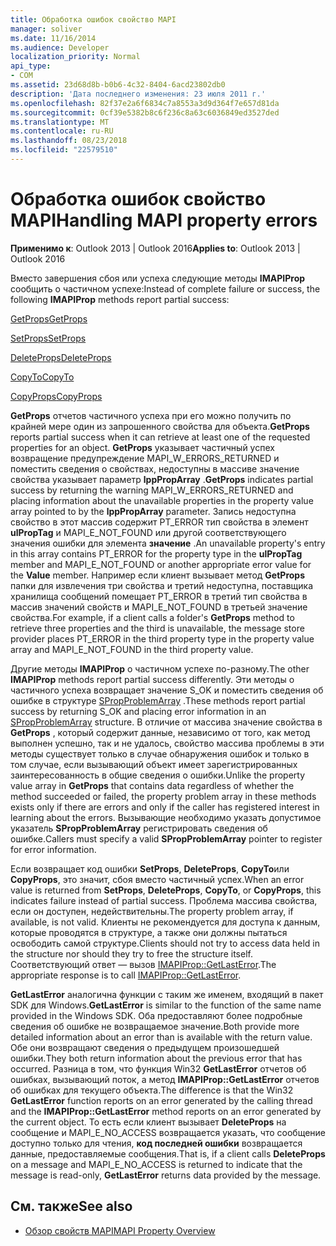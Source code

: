 ```yaml
---
title: Обработка ошибок свойство MAPI
manager: soliver
ms.date: 11/16/2014
ms.audience: Developer
localization_priority: Normal
api_type:
- COM
ms.assetid: 23d68d8b-b0b6-4c32-8404-6acd23802db0
description: 'Дата последнего изменения: 23 июля 2011 г.'
ms.openlocfilehash: 82f37e2a6f6834c7a8553a3d9d364f7e657d81da
ms.sourcegitcommit: 0cf39e5382b8c6f236c8a63c6036849ed3527ded
ms.translationtype: MT
ms.contentlocale: ru-RU
ms.lasthandoff: 08/23/2018
ms.locfileid: "22579510"
---
```

# <a name="handling-mapi-property-errors"></a><span data-ttu-id="eb87e-103">Обработка ошибок свойство MAPI</span><span class="sxs-lookup"><span data-stu-id="eb87e-103">Handling MAPI property errors</span></span>

<span data-ttu-id="eb87e-104">**Применимо к**: Outlook 2013 | Outlook 2016</span><span class="sxs-lookup"><span data-stu-id="eb87e-104">**Applies to**: Outlook 2013 | Outlook 2016</span></span> 
  
<span data-ttu-id="eb87e-105">Вместо завершения сбоя или успеха следующие методы **IMAPIProp** сообщить о частичном успехе:</span><span class="sxs-lookup"><span data-stu-id="eb87e-105">Instead of complete failure or success, the following **IMAPIProp** methods report partial success:</span></span> 
  
[<span data-ttu-id="eb87e-106">GetProps</span><span class="sxs-lookup"><span data-stu-id="eb87e-106">GetProps</span></span>](imapiprop-getprops.md)
  
[<span data-ttu-id="eb87e-107">SetProps</span><span class="sxs-lookup"><span data-stu-id="eb87e-107">SetProps</span></span>](imapiprop-setprops.md)
  
[<span data-ttu-id="eb87e-108">DeleteProps</span><span class="sxs-lookup"><span data-stu-id="eb87e-108">DeleteProps</span></span>](imapiprop-deleteprops.md)
  
[<span data-ttu-id="eb87e-109">CopyTo</span><span class="sxs-lookup"><span data-stu-id="eb87e-109">CopyTo</span></span>](imapiprop-copyto.md)
  
[<span data-ttu-id="eb87e-110">CopyProps</span><span class="sxs-lookup"><span data-stu-id="eb87e-110">CopyProps</span></span>](imapiprop-copyprops.md)
  
<span data-ttu-id="eb87e-111">**GetProps** отчетов частичного успеха при его можно получить по крайней мере один из запрошенного свойства для объекта.</span><span class="sxs-lookup"><span data-stu-id="eb87e-111">**GetProps** reports partial success when it can retrieve at least one of the requested properties for an object.</span></span> <span data-ttu-id="eb87e-112">**GetProps** указывает частичный успех возвращение предупреждение MAPI_W_ERRORS_RETURNED и поместить сведения о свойствах, недоступны в массиве значение свойства указывает параметр **lppPropArray** .</span><span class="sxs-lookup"><span data-stu-id="eb87e-112">**GetProps** indicates partial success by returning the warning MAPI_W_ERRORS_RETURNED and placing information about the unavailable properties in the property value array pointed to by the **lppPropArray** parameter.</span></span> <span data-ttu-id="eb87e-113">Запись недоступна свойство в этот массив содержит PT_ERROR тип свойства в элемент **ulPropTag** и MAPI_E_NOT_FOUND или другой соответствующего значения ошибки для элемента **значение** .</span><span class="sxs-lookup"><span data-stu-id="eb87e-113">An unavailable property's entry in this array contains PT_ERROR for the property type in the **ulPropTag** member and MAPI_E_NOT_FOUND or another appropriate error value for the **Value** member.</span></span> <span data-ttu-id="eb87e-114">Например если клиент вызывает метод **GetProps** папки для извлечения три свойства и третий недоступна, поставщика хранилища сообщений помещает PT_ERROR в третий тип свойства в массив значений свойств и MAPI_E_NOT_FOUND в третьей значение свойства.</span><span class="sxs-lookup"><span data-stu-id="eb87e-114">For example, if a client calls a folder's **GetProps** method to retrieve three properties and the third is unavailable, the message store provider places PT_ERROR in the third property type in the property value array and MAPI_E_NOT_FOUND in the third property value.</span></span> 
  
<span data-ttu-id="eb87e-115">Другие методы **IMAPIProp** о частичном успехе по-разному.</span><span class="sxs-lookup"><span data-stu-id="eb87e-115">The other **IMAPIProp** methods report partial success differently.</span></span> <span data-ttu-id="eb87e-116">Эти методы о частичного успеха возвращает значение S_OK и поместить сведения об ошибке в структуре [SPropProblemArray](spropproblemarray.md) .</span><span class="sxs-lookup"><span data-stu-id="eb87e-116">These methods report partial success by returning S_OK and placing error information in an [SPropProblemArray](spropproblemarray.md) structure.</span></span> <span data-ttu-id="eb87e-117">В отличие от массива значение свойства в **GetProps** , который содержит данные, независимо от того, как метод выполнен успешно, так и не удалось, свойство массива проблемы в эти методы существует только в случае обнаружения ошибок и только в том случае, если вызывающий объект имеет зарегистрированных заинтересованность в общие сведения о ошибки.</span><span class="sxs-lookup"><span data-stu-id="eb87e-117">Unlike the property value array in **GetProps** that contains data regardless of whether the method succeeded or failed, the property problem array in these methods exists only if there are errors and only if the caller has registered interest in learning about the errors.</span></span> <span data-ttu-id="eb87e-118">Вызывающие необходимо указать допустимое указатель **SPropProblemArray** регистрировать сведения об ошибке.</span><span class="sxs-lookup"><span data-stu-id="eb87e-118">Callers must specify a valid **SPropProblemArray** pointer to register for error information.</span></span> 
  
<span data-ttu-id="eb87e-119">Если возвращает код ошибки **SetProps**, **DeleteProps**, **CopyTo**или **CopyProps**, это значит, сбоя вместо частичный успех.</span><span class="sxs-lookup"><span data-stu-id="eb87e-119">When an error value is returned from **SetProps**, **DeleteProps**, **CopyTo**, or **CopyProps**, this indicates failure instead of partial success.</span></span> <span data-ttu-id="eb87e-120">Проблема массива свойства, если он доступен, недействительны.</span><span class="sxs-lookup"><span data-stu-id="eb87e-120">The property problem array, if available, is not valid.</span></span> <span data-ttu-id="eb87e-121">Клиенты не рекомендуется для доступа к данным, которые проводятся в структуре, а также они должны пытаться освободить самой структуре.</span><span class="sxs-lookup"><span data-stu-id="eb87e-121">Clients should not try to access data held in the structure nor should they try to free the structure itself.</span></span> <span data-ttu-id="eb87e-122">Соответствующий ответ — вызов [IMAPIProp::GetLastError](imapiprop-getlasterror.md).</span><span class="sxs-lookup"><span data-stu-id="eb87e-122">The appropriate response is to call [IMAPIProp::GetLastError](imapiprop-getlasterror.md).</span></span> 
  
<span data-ttu-id="eb87e-123">**GetLastError** аналогична функции с таким же именем, входящий в пакет SDK для Windows.</span><span class="sxs-lookup"><span data-stu-id="eb87e-123">**GetLastError** is similar to the function of the same name provided in the Windows SDK.</span></span> <span data-ttu-id="eb87e-124">Оба предоставляют более подробные сведения об ошибке не возвращаемое значение.</span><span class="sxs-lookup"><span data-stu-id="eb87e-124">Both provide more detailed information about an error than is available with the return value.</span></span> <span data-ttu-id="eb87e-125">Обе они возвращают сведения о предыдущем произошедшей ошибки.</span><span class="sxs-lookup"><span data-stu-id="eb87e-125">They both return information about the previous error that has occurred.</span></span> <span data-ttu-id="eb87e-126">Разница в том, что функция Win32 **GetLastError** отчетов об ошибках, вызывающий поток, а метод **IMAPIProp::GetLastError** отчетов об ошибках для текущего объекта.</span><span class="sxs-lookup"><span data-stu-id="eb87e-126">The difference is that the Win32 **GetLastError** function reports on an error generated by the calling thread and the **IMAPIProp::GetLastError** method reports on an error generated by the current object.</span></span> <span data-ttu-id="eb87e-127">То есть если клиент вызывает **DeleteProps** на сообщение и MAPI_E_NO_ACCESS возвращается указать, что сообщение доступно только для чтения, **код последней ошибки** возвращается данные, предоставляемые сообщения.</span><span class="sxs-lookup"><span data-stu-id="eb87e-127">That is, if a client calls **DeleteProps** on a message and MAPI_E_NO_ACCESS is returned to indicate that the message is read-only, **GetLastError** returns data provided by the message.</span></span> 
  
## <a name="see-also"></a><span data-ttu-id="eb87e-128">См. также</span><span class="sxs-lookup"><span data-stu-id="eb87e-128">See also</span></span>

- [<span data-ttu-id="eb87e-129">Обзор свойств MAPI</span><span class="sxs-lookup"><span data-stu-id="eb87e-129">MAPI Property Overview</span></span>](mapi-property-overview.md)

